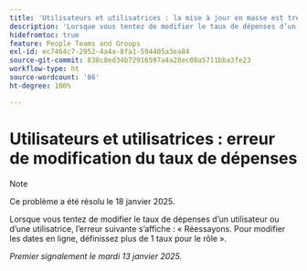 ```yaml
---
title: 'Utilisateurs et utilisatrices : la mise à jour en masse est très lente.'
description: 'Lorsque vous tentez de modifier le taux de dépenses d’un utilisateur ou d’une utilisatrice, l’erreur suivante s’affiche : « Réessayons. Pour modifier les dates en ligne, définissez plus de 1 taux pour le rôle ».'
hidefromtoc: true
feature: People Teams and Groups
exl-id: ec7464c7-2952-4a4a-8fa1-594405a3ea84
source-git-commit: 838c8ed34b72916597a4a28ec00a5711bba3fe23
workflow-type: ht
source-wordcount: '86'
ht-degree: 100%

---
```


# Utilisateurs et utilisatrices : erreur de modification du taux de dépenses

>[!NOTE]
>
>Ce problème a été résolu le 18 janvier 2025.

Lorsque vous tentez de modifier le taux de dépenses d’un utilisateur ou d’une utilisatrice, l’erreur suivante s’affiche : « Réessayons. Pour modifier les dates en ligne, définissez plus de 1 taux pour le rôle ».

_Premier signalement le mardi 13 janvier 2025._
